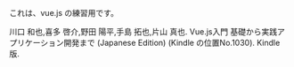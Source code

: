 これは、vue.js の練習用です。

川口 和也,喜多 啓介,野田 陽平,手島 拓也,片山 真也. Vue.js入門 基礎から実践アプリケーション開発まで (Japanese Edition) (Kindle の位置No.1030). Kindle 版. 
